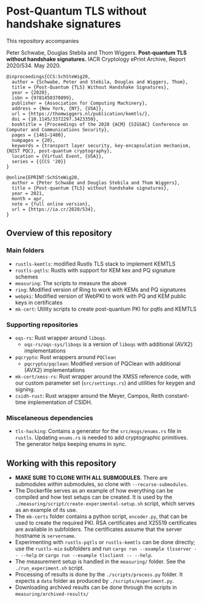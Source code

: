 # Post-Quantum TLS without handshake signatures

This repository accompanies

Peter Schwabe, Douglas Stebila and Thom Wiggers. **Post-quantum TLS without handshake signatures.** IACR Cryptology ePrint Archive, Report 2020/534. May 2020.

```
@inproceedings{CCS:SchSteWig20,
  author = {Schwabe, Peter and Stebila, Douglas and Wiggers, Thom},
  title = {Post-Quantum {TLS} Without Handshake Signatures},
  year = {2020},
  isbn = {9781450370899},
  publisher = {Association for Computing Machinery},
  address = {New York, {NY}, {USA}},
  url = {https://thomwiggers.nl/publication/kemtls/},
  doi = {10.1145/3372297.3423350},
  booktitle = {Proceedings of the 2020 {ACM} {SIGSAC} Conference on Computer and Communications Security},
  pages = {1461–1480},
  numpages = {20},
  keywords = {transport layer security, key-encapsulation mechanism, {NIST PQC}, post-quantum cryptography},
  location = {Virtual Event, {USA}},
  series = {{CCS '20}}
}

@online{EPRINT:SchSteWig20,
  author = {Peter Schwabe and Douglas Stebila and Thom Wiggers},
  title = {Post-quantum {TLS} without handshake signatures},
  year = 2021,
  month = apr,
  note = {full online version},
  url = {https://ia.cr/2020/534},
}
```

## Overview of this repository

### Main folders

* ``rustls-kemtls``: modified Rustls TLS stack to implement KEMTLS
* ``rustls-pqtls``: Rustls with support for KEM kex and PQ signature schemes
* ``measuring``: The scripts to measure the above
* ``ring``: Modified version of Ring to work with KEMs and PQ signatures
* ``webpki``: Modified version of WebPKI to work with PQ and KEM public keys in certificates
* ``mk-cert``: Utility scripts to create post-quantum PKI for pqtls and KEMTLS

### Supporting repositories

* ``oqs-rs``: Rust wrapper around ``liboqs``.
    * ``oqs-rs/oqs-sys/liboqs`` is a version of ``liboqs`` with additional (AVX2) implementations
* ``pqcrypto``: Rust wrappers around ``PQClean``
    * ``pqcrypto/pqclean``: Modified version of PQClean with additional (AVX2) implementations
* ``mk-cert/xmss-rs``: Rust wrapper around the XMSS reference code, with our custom parameter set (``src/settings.rs``) and utilities for keygen and signing.
* ``csidh-rust``: Rust wrapper around the Meyer, Campos, Reith constant-time implementation of CSIDH.

### Miscelaneous dependencies

* ``tls-hacking``: Contains a generator for the ``src/msgs/enums.rs`` file in ``rustls``.
    Updating `enums.rs` is needed to add cryptographic primitives. The generator helps keeping enums in sync.

## Working with this repository

* **MAKE SURE TO CLONE WITH __ALL__ SUBMODULES**. There are submodules _within_ submodules, so clone with ``--recurse-submodules``.
* The Dockerfile serves as an example of how everything can be compiled and how test setups can be created.
   It is used by the ``./measuring/script/create-experimental-setup.sh`` script, which serves as an example of its use.
* The `mk-certs` folder contains a python script, `encoder.py`, that can be used to create the required PKI.
   RSA certificates and X25519 certificates are available in subfolders.
   The certificates assume that the server hostname is ``servername``.
* Experimenting with ``rustls-pqtls`` or ``rustls-kemtls`` can be done directly; use the ``rustls-mio`` subfolders
   and run ``cargo run --example tlsserver -- --help`` or ``cargo run --example tlsclient -- --help``.
* The measurement setup is handled in the `measuring/` folder. See the `./run_experiment.sh` script.
* Processing of results is done by the `./scripts/process.py` folder. It expects a `data` folder as produced by `./scripts/experiment.py`.
* Downloading archived results can be done through the scripts in ``measuring/archived-results/``
